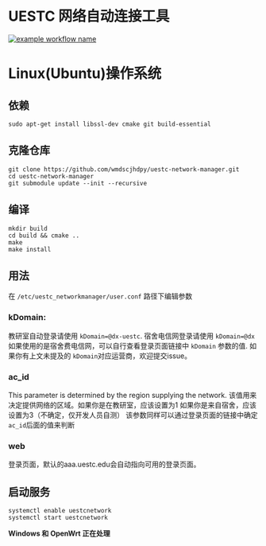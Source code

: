 # UESTC 网络自动连接工具
[![example workflow name](https://github.com/ehds/uestc_network_manager/workflows/C/C++%20CI/badge.svg)](https://github.com/ehds/uestc_network_manager/actions)

# Linux(Ubuntu)操作系统
## 依赖
```
sudo apt-get install libssl-dev cmake git build-essential
```

## 克隆仓库
```
git clone https://github.com/wmdscjhdpy/uestc-network-manager.git
cd uestc-network-manager
git submodule update --init --recursive
```

## 编译
```
mkdir build
cd build && cmake ..
make
make install
```

## 用法
在 `/etc/uestc_networkmanager/user.conf` 路径下编辑参数

### kDomain:
教研室自动登录请使用 `kDomain=@dx-uestc`.
宿舍电信网登录请使用 `kDomain=@dx`
如果使用的是宿舍费电信网，可以自行查看登录页面链接中 `kDomain` 参数的值. 如果你有上文未提及的 `kDomain`对应运营商，欢迎提交issue。

### ac_id
This parameter is determined by the region supplying the network.
该值用来决定提供网络的区域。如果你是在教研室，应该设置为1
如果你是来自宿舍，应该设置为3（不确定，仅开发人员自测）
该参数同样可以通过登录页面的链接中确定`ac_id`后面的值来判断

### web
登录页面，默认的aaa.uestc.edu会自动指向可用的登录页面。

## 启动服务
```
systemctl enable uestcnetwork
systemctl start uestcnetwork
```

**Windows 和 OpenWrt 正在处理**